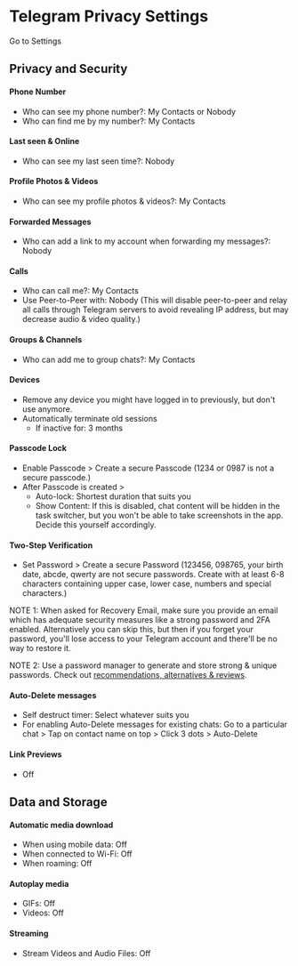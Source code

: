 # Telegram Privacy Settings

Go to Settings



## Privacy and Security

#### Phone Number
- Who can see my phone number?: My Contacts or Nobody
- Who can find me by my number?: My Contacts

#### Last seen & Online
- Who can see my last seen time?: Nobody

#### Profile Photos & Videos
- Who can see my profile photos & videos?: My Contacts

#### Forwarded Messages
- Who can add a link to my account when forwarding my messages?: Nobody

#### Calls
- Who can call me?: My Contacts
- Use Peer-to-Peer with: Nobody (This will disable peer-to-peer and relay all calls through Telegram servers to avoid revealing IP address, but may decrease audio & video quality.)

#### Groups & Channels
- Who can add me to group chats?: My Contacts

#### Devices
- Remove any device you might have logged in to previously, but don't use anymore.
- Automatically terminate old sessions
  - If inactive for: 3 months

#### Passcode Lock
- Enable Passcode > Create a secure Passcode (1234 or 0987 is not a secure passcode.)
- After Passcode is created >
  - Auto-lock: Shortest duration that suits you
  - Show Content: If this is disabled, chat content will be hidden in the task switcher, but you won't be able to take screenshots in the app. Decide this yourself accordingly.

#### Two-Step Verification
- Set Password > Create a secure Password (123456, 098765, your birth date, abcde, qwerty are not secure passwords. Create with at least 6-8 characters containing upper case, lower case, numbers and special characters.)

NOTE 1: When asked for Recovery Email, make sure you provide an email which has adequate security measures like a strong password and 2FA enabled. Alternatively you can skip this, but then if you forget your password, you'll lose access to your Telegram account and there'll be no way to restore it.

NOTE 2: Use a password manager to generate and store strong & unique passwords. Check out [recommendations, alternatives & reviews](https://github.com/the-weird-aquarian/privacy-settings#recommendations-alternatives--reviews).

#### Auto-Delete messages
- Self destruct timer: Select whatever suits you
- For enabling Auto-Delete messages for existing chats: Go to a particular chat > Tap on contact name on top > Click 3 dots > Auto-Delete

#### Link Previews
- Off



## Data and Storage

#### Automatic media download
- When using mobile data: Off
- When connected to Wi-Fi: Off
- When roaming: Off

#### Autoplay media
- GIFs: Off
- Videos: Off

#### Streaming
- Stream Videos and Audio Files: Off